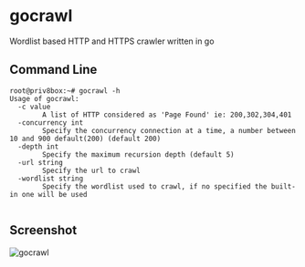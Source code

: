 # gocrawl
Wordlist based HTTP and HTTPS crawler written in go

## Command Line
```
root@priv8box:~# gocrawl -h
Usage of gocrawl:
  -c value
        A list of HTTP considered as 'Page Found' ie: 200,302,304,401
  -concurrency int
        Specify the concurrency connection at a time, a number between 10 and 900 default(200) (default 200)
  -depth int
        Specify the maximum recursion depth (default 5)
  -url string
        Specify the url to crawl
  -wordlist string
        Specify the wordlist used to crawl, if no specified the built-in one will be used
        
```

## Screenshot
![gocrawl](https://image.ibb.co/hjYfAF/gocrawl.png)
